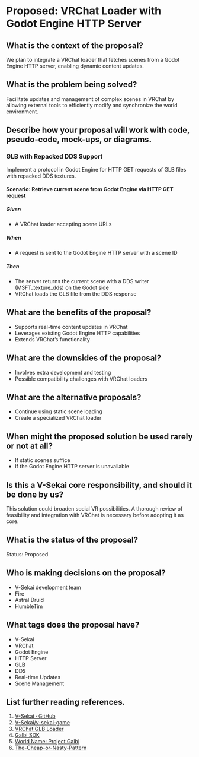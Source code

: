 # Proposed: VRChat Loader with Godot Engine HTTP Server

## What is the context of the proposal?

We plan to integrate a VRChat loader that fetches scenes from a Godot Engine HTTP server, enabling dynamic content updates.

## What is the problem being solved?

Facilitate updates and management of complex scenes in VRChat by allowing external tools to efficiently modify and synchronize the world environment.

## Describe how your proposal will work with code, pseudo-code, mock-ups, or diagrams.

### GLB with Repacked DDS Support

Implement a protocol in Godot Engine for HTTP GET requests of GLB files with repacked DDS textures.

#### Scenario: Retrieve current scene from Godot Engine via HTTP GET request

##### Given

- A VRChat loader accepting scene URLs

##### When

- A request is sent to the Godot Engine HTTP server with a scene ID

##### Then

- The server returns the current scene with a DDS writer (MSFT_texture_dds) on the Godot side
- VRChat loads the GLB file from the DDS response

## What are the benefits of the proposal?

- Supports real-time content updates in VRChat
- Leverages existing Godot Engine HTTP capabilities
- Extends VRChat’s functionality

## What are the downsides of the proposal?

- Involves extra development and testing
- Possible compatibility challenges with VRChat loaders

## What are the alternative proposals?

- Continue using static scene loading
- Create a specialized VRChat loader

## When might the proposed solution be used rarely or not at all?

- If static scenes suffice
- If the Godot Engine HTTP server is unavailable

## Is this a V-Sekai core responsibility, and should it be done by us?

This solution could broaden social VR possibilities. A thorough review of feasibility and integration with VRChat is necessary before adopting it as core.

## What is the status of the proposal?

Status: Proposed <!-- Draft | Proposed | Rejected | Accepted | Deprecated | Superseded by -->

## Who is making decisions on the proposal?

- V-Sekai development team
- Fire
- Astral Druid
- HumbleTim

## What tags does the proposal have?

- V-Sekai
- VRChat
- Godot Engine
- HTTP Server
- GLB
- DDS
- Real-time Updates
- Scene Management

## List further reading references.

1. [V-Sekai · GitHub](https://github.com/v-sekai)
2. [V-Sekai/v-sekai-game](https://github.com/v-sekai/v-sekai-game)
3. [VRChat GLB Loader](https://github.com/vr-voyage/vrchat-glb-loader)
4. [Galbi SDK](https://galbi-sdk-docs.pages.dev/en/)
5. [World Name: Project Galbi](https://vrchat.com/home/launch?worldId=wrld_068ed758-68b1-40bc-b647-f54c3b3d92fc)
6. [The-Cheap-or-Nasty-Pattern](https://zguide.zeromq.org/docs/chapter7/#The-Cheap-or-Nasty-Pattern)
